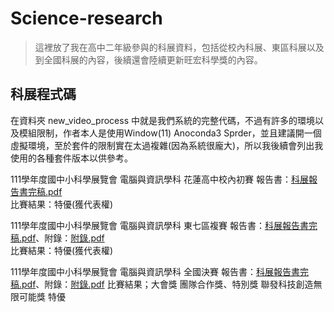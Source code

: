 # Science-research
> 這裡放了我在高中二年級參與的科展資料，包括從校內科展、東區科展以及到全國科展的內容，後續還會陸續更新旺宏科學獎的內容。
## 科展程式碼
在資料夾 new_video_process 中就是我們系統的完整代碼，不過有許多的環境以及模組限制，作者本人是使用Window(11) Anoconda3 Sprder，並且建議開一個虛擬環境，至於套件的限制實在太過複雜(因為系統很龐大)，所以我後續會列出我使用的各種套件版本以供參考。  
  
111學年度國中小科學展覽會 電腦與資訊學科 花蓮高中校內初賽 報告書：[科展報告書完稿.pdf](https://github.com/hongnichen/Science-research/files/12909918/default.pdf)  
比賽結果：特優(獲代表權)  
  
111學年度國中小科學展覽會 電腦與資訊學科 東七區複賽 報告書：[科展報告書完稿.pdf](https://github.com/hongnichen/Science-research/files/12909919/default.pdf)、附錄：[附錄.pdf](https://github.com/hongnichen/Science-research/files/12909920/default.pdf)  
比賽結果：特優(獲代表權)  
  
111學年度國中小科學展覽會 電腦與資訊學科 全國決賽 報告書：[科展報告書完稿.pdf](https://github.com/hongnichen/Science-research/files/12909921/default.pdf)、附錄：[附錄.pdf](https://github.com/hongnichen/Science-research/files/12909925/default.pdf)
比賽結果；大會獎 團隊合作獎、特別獎 聯發科技創造無限可能獎 特優  






